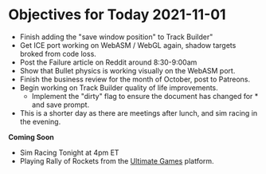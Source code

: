 # Objectives for Today 2021-11-01

- Finish adding the "save window position" to Track Builder"
- Get ICE port working on WebASM / WebGL again, shadow targets broked from code loss.
- Post the Failure article on Reddit around 8:30-9:00am
- Show that Bullet physics is working visually on the WebASM port.
- Finish the business review for the month of October, post to Patreons.
- Begin working on Track Builder quality of life improvements.
  - Implement the "dirty" flag to ensure the document has changed for * and save prompt.
- This is a shorter day as there are meetings after lunch, and sim racing in the evening.

**Coming Soon**

- Sim Racing Tonight at 4pm ET
- Playing Rally of Rockets from the [Ultimate Games](https://ultimate.games/) platform.
